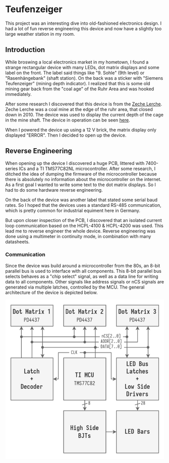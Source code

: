 # Teufenzeiger
This project was an interesting dive into old-fashioned electronics design. I had a lot of fun reverse engineering this device and now have a slightly too large weather station in my room.

## Introduction

While broswing a local electronics market in my hometown, I found a strange rectangular device with many LEDs, dot matrix displays and some label on the front. The label said things like "9. Sohle" (9th level) or "Rasenhängebank" (shaft station). On the back was a sticker with "Siemens Teufenzeiger" (mining depth indicator). I realized that this is some old mining gear back from the "coal age" of the Ruhr Area and was hooked immediately.

After some research I discovered that this device is from the [Zeche Lerche](https://de.wikipedia.org/wiki/Schacht_Lerche). Zeche Lerche was a coal mine at the edge of the ruhr area, that closed down in 2010. The device was used to display the current depth of the cage in the mine shaft. The device in operation can be seen <a href="https://www.youtube.com/watch?v=-LQ7gyPmhy4&t=261s" target="_blank">here</a>.

When I powered the device up using a 12 V brick, the matrix display only displayed "ERROR". Then I decided to open up the device.

## Reverse Engineering
When opening up the device I discovered a huge PCB, littered with 7400-series ICs and a TI TMS77C82NL microcontroller. After some research, I ditched the idea of dumping the firmware of the microcontroller because there is absolutely no information about the microcontroller on the internet. As a first goal I wanted to write some text to the dot matrix displays. So I had to do some hardware reverse engineering.

On the back of the device was another label that stated some serial baud rates. So I hoped that the devices uses a standard RS-485 communication, which is pretty common for industrial equiment here in Germany.

But upon closer inspection of the PCB, I discovered that an isolated current loop communication based on the HCPL-4100 & HCPL-4200 was used. This lead me to reverse engineer the whole device. Reverse engineering was done using a multimeter in continuity mode, in combination with many datasheets.

### Communication
Since the device was build around a microcontroller from the 80s, an 8-bit parallel bus is used to interface with all components. This 8-bit parallel bus selects behaves as a "chip select" signal, as well as a data line for writing data to all components. Other signals like address signals or nCS signals are generated via multiple latches, controlled by the MCU. The general architecture of the device is depicted below.

![Architecture of the Teufenzeiger](doc/img/tz_com.png)



